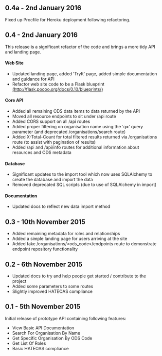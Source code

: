 0.4a - 2nd January 2016
---
Fixed up Procfile for Heroku deployment following refactoring.

0.4 - 2nd January 2016
---
This release is a significant refactor of the code and brings a more tidy API and landing page.

#### Web Site
* Updated landing page, added 'TryIt' page, added simple documentation and guidance for API
* Refactor web site code to be a Flask blueprint [(http://flask.pocoo.org/docs/0.10/blueprints/)](http://flask.pocoo.org/docs/0.10/blueprints/)

#### Core API
* Added all remaining ODS data items to data returned by the API
* Moved all resource endpoints to sit under /api route
* Added CORS support on all /api routes
* Added proper filtering on organisation name using the 'q=' query parameter (and deprecated /organisations/search route)
* Added X-Total-Count for total filtered results returned via /organisations route (to assist with pagination of results)
* Added /api and /api/info routes for additional information about resources and ODS metadata

#### Database
* Significant updates to the import tool which now uses SQLAlchemy to create the database and import the data
* Removed deprecated SQL scripts (due to use of SQLAlchemy in import)

#### Documentation
* Updated docs to reflect new data import method


0.3 - 10th November 2015
---
* Added remaining metadata for roles and relationships
* Added a simple landing page for users arriving at the site
* Added fake /organisations/<ods_code>/endpoints route to demonstrate endpoint repository functionality

0.2 - 6th November 2015
---
* Updated docs to try and help people get started / contribute to the project
* Added some parameters to some routes
* Slightly improved HATEOAS compliance


0.1 - 5th November 2015
---
Initial release of prototype API containing following features:

* View Basic API Documentation
* Search For Organisation By Name
* Get Specific Organisation By ODS Code
* Get List Of Roles
* Basic HATEOAS compliance